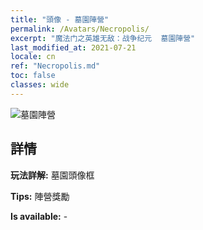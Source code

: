 ```yaml
---
title: "頭像 - 墓園陣營"
permalink: /Avatars/Necropolis/
excerpt: "魔法门之英雄无敌：战争纪元  墓園陣營"
last_modified_at: 2021-07-21
locale: cn
ref: "Necropolis.md"
toc: false
classes: wide
---
```

 ![墓園陣營](/images/a/avatarFrame_13.png)

## 詳情

 **玩法詳解:** 墓園頭像框 

 **Tips:** 陣營獎勵 

 **Is available:**  - 

